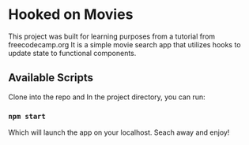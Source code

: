 # Hooked on Movies

This project was built for learning purposes from a tutorial from freecodecamp.org
It is a simple movie search app that utilizes hooks to update state to functional components.

## Available Scripts

Clone into the repo and In the project directory, you can run:

### `npm start`

Which will launch the app on your localhost. Seach away and enjoy!
